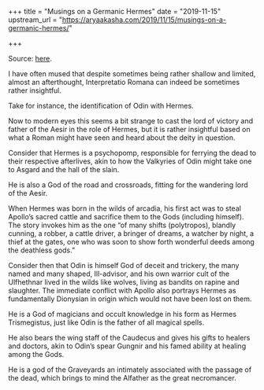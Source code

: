 +++
title = "Musings on a Germanic Hermes"
date = "2019-11-15"
upstream_url = "https://aryaakasha.com/2019/11/15/musings-on-a-germanic-hermes/"

+++

Source: [here](https://aryaakasha.com/2019/11/15/musings-on-a-germanic-hermes/).

I have often mused that despite sometimes being rather shallow and limited, almost an afterthought, Interpretatio Romana can indeed be sometimes rather insightful.

Take for instance, the identification of Odin with Hermes.

Now to modern eyes this seems a bit strange to cast the lord of victory and father of the Aesir in the role of Hermes, but it is rather insightful based on what a Roman might have seen and heard about the deity in question.

Consider that Hermes is a psychopomp, responsible for ferrying the dead to their respective afterlives, akin to how the Valkyries of Odin might take one to Asgard and the hall of the slain.

He is also a God of the road and crossroads, fitting for the wandering lord of the Aesir.

When Hermes was born in the wilds of arcadia, his first act was to steal Apollo’s sacred cattle and sacrifice them to the Gods (including himself). The story invokes him as the one “of many shifts (polytropos), blandly cunning, a robber, a cattle driver, a bringer of dreams, a watcher by night, a thief at the gates, one who was soon to show forth wonderful deeds among the deathless gods.”

Consider then that Odin is himself God of deceit and trickery, the many named and many shaped, Ill-advisor, and his own warrior cult of the Ulfhethnar lived in the wilds like wolves, living as bandits on rapine and slaughter. The immediate conflict with Apollo also portrays Hermes as fundamentally Dionysian in origin which would not have been lost on them.

He is a God of magicians and occult knowledge in his form as Hermes Trismegistus, just like Odin is the father of all magical spells.

He also bears the wing staff of the Caudecus and gives his gifts to healers and doctors, akin to Odin’s spear Gungnir and his famed ability at healing among the Gods.

He is a god of the Graveyards an intimately associated with the passage of the dead, which brings to mind the Alfather as the great necromancer.